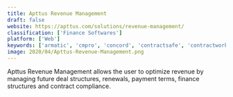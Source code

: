```yaml
---
title: Apttus Revenue Management
draft: false 
website: https://apttus.com/solutions/revenue-management/
classification: ['Finance Softwares']
platform: ['Web']
keywords: ['armatic', 'cmpro', 'concord', 'contractsafe', 'contractworks', 'contractzen', 'docusign', 'gatekeeper', 'honeybook', 'intacct', 'ironclad', 'lextree', 'odoo', 'pandadoc', 'parley_pro', 'revnue_contract_management_platform', 'rform', 'symfact', 'trackado', 'visual_lease', 'econtracts']
image: 2020/04/Apttus-Revenue-Management.png
---
```

Apttus Revenue Management allows the user to optimize revenue by managing future deal structures, renewals, payment terms, finance structures and contract compliance.